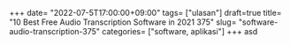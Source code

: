 +++
date= "2022-07-5T17:00:00+09:00"
tags= ["ulasan"]
draft=true
title= "10 Best Free Audio Transcription Software in 2021        375"
slug= "software-audio-transcription-375"
categories= ["software, aplikasi"]
+++
asd
